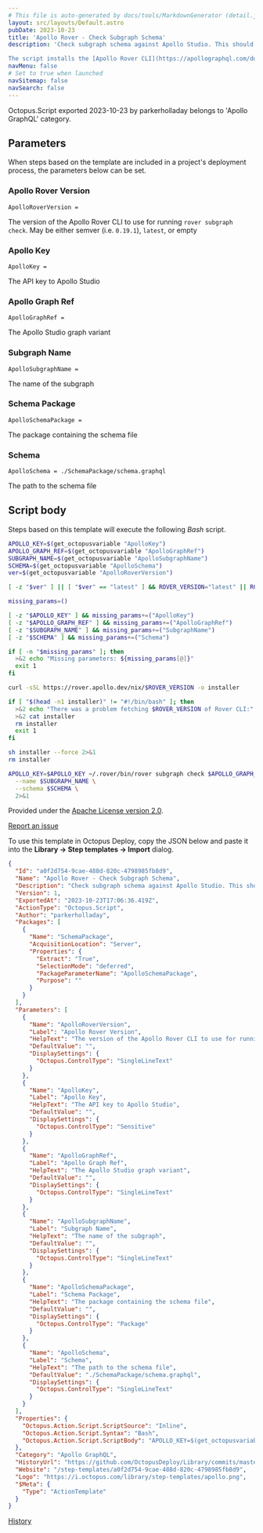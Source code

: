```yaml
---
# This file is auto-generated by docs/tools/MarkdownGenerator (detail.js)
layout: src/layouts/Default.astro
pubDate: 2023-10-23
title: 'Apollo Rover - Check Subgraph Schema'
description: 'Check subgraph schema against Apollo Studio. This should be run before deploying the subgraph service when promoting to higher environments.

The script installs the [Apollo Rover CLI](https://apollographql.com/docs/rover) and runs the `rover subgraph check` command.'
navMenu: false
# Set to true when launched
navSitemap: false
navSearch: false
---
```


Octopus.Script exported 2023-10-23 by parkerholladay belongs to 'Apollo GraphQL' category.

## Parameters

When steps based on the template are included in a project's deployment process, the parameters below can be set.


<div class="param">

### Apollo Rover Version

`ApolloRoverVersion = `

The version of the Apollo Rover CLI to use for running `rover subgraph check`.
May be either semver (i.e. `0.19.1`), `latest`, or empty

</div>
        
<div class="param">

### Apollo Key

`ApolloKey = `

The API key to Apollo Studio

</div>
        
<div class="param">

### Apollo Graph Ref

`ApolloGraphRef = `

The Apollo Studio graph variant

</div>
        
<div class="param">

### Subgraph Name

`ApolloSubgraphName = `

The name of the subgraph

</div>
        
<div class="param">

### Schema Package

`ApolloSchemaPackage = `

The package containing the schema file

</div>
        
<div class="param">

### Schema

`ApolloSchema = ./SchemaPackage/schema.graphql`

The path to the schema file

</div>
        

## Script body

Steps based on this template will execute the following *Bash* script.

```bash
APOLLO_KEY=$(get_octopusvariable "ApolloKey")
APOLLO_GRAPH_REF=$(get_octopusvariable "ApolloGraphRef")
SUBGRAPH_NAME=$(get_octopusvariable "ApolloSubgraphName")
SCHEMA=$(get_octopusvariable "ApolloSchema")
ver=$(get_octopusvariable "ApolloRoverVersion")

[ -z "$ver" ] || [ "$ver" == "latest" ] && ROVER_VERSION="latest" || ROVER_VERSION="v$ver"

missing_params=()

[ -z "$APOLLO_KEY" ] && missing_params+=("ApolloKey")
[ -z "$APOLLO_GRAPH_REF" ] && missing_params+=("ApolloGraphRef")
[ -z "$SUBGRAPH_NAME" ] && missing_params+=("SubgraphName")
[ -z "$SCHEMA" ] && missing_params+=("Schema")

if [ -n "$missing_params" ]; then
  >&2 echo "Missing parameters: ${missing_params[@]}"
  exit 1
fi

curl -sSL https://rover.apollo.dev/nix/$ROVER_VERSION -o installer

if [ "$(head -n1 installer)" != "#!/bin/bash" ]; then
  >&2 echo "There was a problem fetching $ROVER_VERSION of Rover CLI:"
  >&2 cat installer
  rm installer
  exit 1
fi

sh installer --force 2>&1
rm installer

APOLLO_KEY=$APOLLO_KEY ~/.rover/bin/rover subgraph check $APOLLO_GRAPH_REF \
  --name $SUBGRAPH_NAME \
  --schema $SCHEMA \
  2>&1

```

Provided under the [Apache License version 2.0](https://github.com/OctopusDeploy/Library/blob/master/LICENSE.txt).

[Report an issue](https://github.com/OctopusDeploy/Library/issues/new?assignees=&labels=&projects=&template=bug-report.yml&title=Issue%20with%20Apollo%20Rover%20-%20Check%20Subgraph%20Schema&step-template=Apollo%20Rover%20-%20Check%20Subgraph%20Schema)

<div class="get-json">

To use this template in Octopus Deploy, copy the JSON below and paste it into the **Library → Step templates → Import** dialog.

```json
{
  "Id": "a0f2d754-9cae-488d-820c-4798985fb8d9",
  "Name": "Apollo Rover - Check Subgraph Schema",
  "Description": "Check subgraph schema against Apollo Studio. This should be run before deploying the subgraph service when promoting to higher environments.\n\nThe script installs the [Apollo Rover CLI](https://apollographql.com/docs/rover) and runs the `rover subgraph check` command.",
  "Version": 1,
  "ExportedAt": "2023-10-23T17:06:36.419Z",
  "ActionType": "Octopus.Script",
  "Author": "parkerholladay",
  "Packages": [
    {
      "Name": "SchemaPackage",
      "AcquisitionLocation": "Server",
      "Properties": {
        "Extract": "True",
        "SelectionMode": "deferred",
        "PackageParameterName": "ApolloSchemaPackage",
        "Purpose": ""
      }
    }
  ],
  "Parameters": [
    {
      "Name": "ApolloRoverVersion",
      "Label": "Apollo Rover Version",
      "HelpText": "The version of the Apollo Rover CLI to use for running `rover subgraph check`.\nMay be either semver (i.e. `0.19.1`), `latest`, or empty",
      "DefaultValue": "",
      "DisplaySettings": {
        "Octopus.ControlType": "SingleLineText"
      }
    },
    {
      "Name": "ApolloKey",
      "Label": "Apollo Key",
      "HelpText": "The API key to Apollo Studio",
      "DefaultValue": "",
      "DisplaySettings": {
        "Octopus.ControlType": "Sensitive"
      }
    },
    {
      "Name": "ApolloGraphRef",
      "Label": "Apollo Graph Ref",
      "HelpText": "The Apollo Studio graph variant",
      "DefaultValue": "",
      "DisplaySettings": {
        "Octopus.ControlType": "SingleLineText"
      }
    },
    {
      "Name": "ApolloSubgraphName",
      "Label": "Subgraph Name",
      "HelpText": "The name of the subgraph",
      "DefaultValue": "",
      "DisplaySettings": {
        "Octopus.ControlType": "SingleLineText"
      }
    },
    {
      "Name": "ApolloSchemaPackage",
      "Label": "Schema Package",
      "HelpText": "The package containing the schema file",
      "DefaultValue": "",
      "DisplaySettings": {
        "Octopus.ControlType": "Package"
      }
    },
    {
      "Name": "ApolloSchema",
      "Label": "Schema",
      "HelpText": "The path to the schema file",
      "DefaultValue": "./SchemaPackage/schema.graphql",
      "DisplaySettings": {
        "Octopus.ControlType": "SingleLineText"
      }
    }
  ],
  "Properties": {
    "Octopus.Action.Script.ScriptSource": "Inline",
    "Octopus.Action.Script.Syntax": "Bash",
    "Octopus.Action.Script.ScriptBody": "APOLLO_KEY=$(get_octopusvariable \"ApolloKey\")\nAPOLLO_GRAPH_REF=$(get_octopusvariable \"ApolloGraphRef\")\nSUBGRAPH_NAME=$(get_octopusvariable \"ApolloSubgraphName\")\nSCHEMA=$(get_octopusvariable \"ApolloSchema\")\nver=$(get_octopusvariable \"ApolloRoverVersion\")\n\n[ -z \"$ver\" ] || [ \"$ver\" == \"latest\" ] && ROVER_VERSION=\"latest\" || ROVER_VERSION=\"v$ver\"\n\nmissing_params=()\n\n[ -z \"$APOLLO_KEY\" ] && missing_params+=(\"ApolloKey\")\n[ -z \"$APOLLO_GRAPH_REF\" ] && missing_params+=(\"ApolloGraphRef\")\n[ -z \"$SUBGRAPH_NAME\" ] && missing_params+=(\"SubgraphName\")\n[ -z \"$SCHEMA\" ] && missing_params+=(\"Schema\")\n\nif [ -n \"$missing_params\" ]; then\n  >&2 echo \"Missing parameters: ${missing_params[@]}\"\n  exit 1\nfi\n\ncurl -sSL https://rover.apollo.dev/nix/$ROVER_VERSION -o installer\n\nif [ \"$(head -n1 installer)\" != \"#!/bin/bash\" ]; then\n  >&2 echo \"There was a problem fetching $ROVER_VERSION of Rover CLI:\"\n  >&2 cat installer\n  rm installer\n  exit 1\nfi\n\nsh installer --force 2>&1\nrm installer\n\nAPOLLO_KEY=$APOLLO_KEY ~/.rover/bin/rover subgraph check $APOLLO_GRAPH_REF \\\n  --name $SUBGRAPH_NAME \\\n  --schema $SCHEMA \\\n  2>&1\n"
  },
  "Category": "Apollo GraphQL",
  "HistoryUrl": "https://github.com/OctopusDeploy/Library/commits/master/step-templates//opt/buildagent/work/75443764cd38076d/step-templates/apollo-rover-check-subgraph-schema.json",
  "Website": "/step-templates/a0f2d754-9cae-488d-820c-4798985fb8d9",
  "Logo": "https://i.octopus.com/library/step-templates/apollo.png",
  "$Meta": {
    "Type": "ActionTemplate"
  }
}
```

[History](https://github.com/OctopusDeploy/Library/commits/master/step-templates/https://github.com/OctopusDeploy/Library/commits/master/step-templates//opt/buildagent/work/75443764cd38076d/step-templates/apollo-rover-check-subgraph-schema.json)

</div>
